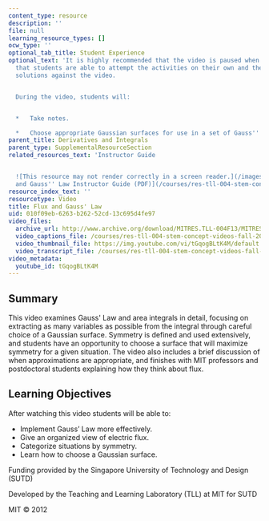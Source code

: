 ```yaml
---
content_type: resource
description: ''
file: null
learning_resource_types: []
ocw_type: ''
optional_tab_title: Student Experience
optional_text: 'It is highly recommended that the video is paused when prompted so
  that students are able to attempt the activities on their own and then check their
  solutions against the video.


  During the video, students will:


  *   Take notes.

  *   Choose appropriate Gaussian surfaces for use in a set of Gauss'' Law problems.'
parent_title: Derivatives and Integrals
parent_type: SupplementalResourceSection
related_resources_text: 'Instructor Guide


  ![This resource may not render correctly in a screen reader.](/images/inacessible.gif)[Flux
  and Gauss'' Law Instructor Guide (PDF)](/courses/res-tll-004-stem-concept-videos-fall-2013/resources/mitres_tll-004f13_flxguide)'
resource_index_text: ''
resourcetype: Video
title: Flux and Gauss' Law
uid: 010f09eb-6263-b262-52cd-13c695d4fe97
video_files:
  archive_url: http://www.archive.org/download/MITRES.TLL-004F13/MITRES_TLL-004F13_flux_and_guass_law_intro_300k.mp4
  video_captions_file: /courses/res-tll-004-stem-concept-videos-fall-2013/bd6ff125aed1508a9167b3c42f9e4991_tGqogBLtK4M.vtt
  video_thumbnail_file: https://img.youtube.com/vi/tGqogBLtK4M/default.jpg
  video_transcript_file: /courses/res-tll-004-stem-concept-videos-fall-2013/55b9f22d5f3118599bb9bb70fff7514d_tGqogBLtK4M.pdf
video_metadata:
  youtube_id: tGqogBLtK4M
---
```


Summary
-------

This video examines Gauss' Law and area integrals in detail, focusing on extracting as many variables as possible from the integral through careful choice of a Gaussian surface. Symmetry is defined and used extensively, and students have an opportunity to choose a surface that will maximize symmetry for a given situation. The video also includes a brief discussion of when approximations are appropriate, and finishes with MIT professors and postdoctoral students explaining how they think about flux.

Learning Objectives
-------------------

After watching this video students will be able to:

*   Implement Gauss’ Law more effectively.
*   Give an organized view of electric flux.
*   Categorize situations by symmetry.
*   Learn how to choose a Gaussian surface.

Funding provided by the Singapore University of Technology and Design (SUTD)

Developed by the Teaching and Learning Laboratory (TLL) at MIT for SUTD

MIT © 2012